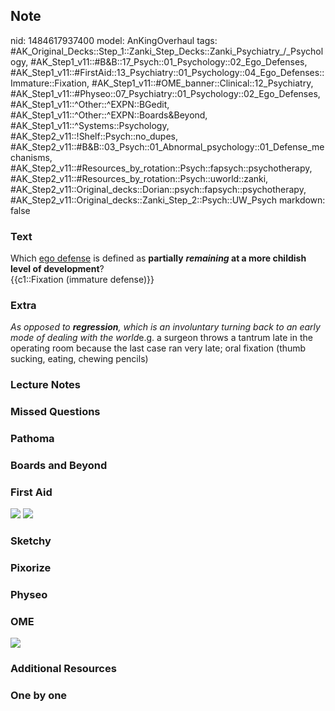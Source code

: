 ## Note
nid: 1484617937400
model: AnKingOverhaul
tags: #AK_Original_Decks::Step_1::Zanki_Step_Decks::Zanki_Psychiatry_/_Psychology, #AK_Step1_v11::#B&B::17_Psych::01_Psychology::02_Ego_Defenses, #AK_Step1_v11::#FirstAid::13_Psychiatry::01_Psychology::04_Ego_Defenses::Immature::Fixation, #AK_Step1_v11::#OME_banner::Clinical::12_Psychiatry, #AK_Step1_v11::#Physeo::07_Psychiatry::01_Psychology::02_Ego_Defenses, #AK_Step1_v11::^Other::^EXPN::BGedit, #AK_Step1_v11::^Other::^EXPN::Boards&Beyond, #AK_Step1_v11::^Systems::Psychology, #AK_Step2_v11::!Shelf::Psych::no_dupes, #AK_Step2_v11::#B&B::03_Psych::01_Abnormal_psychology::01_Defense_mechanisms, #AK_Step2_v11::#Resources_by_rotation::Psych::fapsych::psychotherapy, #AK_Step2_v11::#Resources_by_rotation::Psych::uworld::zanki, #AK_Step2_v11::Original_decks::Dorian::psych::fapsych::psychotherapy, #AK_Step2_v11::Original_decks::Zanki_Step_2::Psych::UW_Psych
markdown: false

### Text
<div>
  Which <u>ego defense</u> is defined as <b>partially</b>
  <b><i>remaining</i> at a more childish level of development</b>?
</div>
<div>
  {{c1::Fixation (immature defense)}}
</div>

### Extra
<i>As opposed to <b>regression</b>, which is an involuntary turning
back to an early mode of dealing with the world</i>e.g. a surgeon
throws a tantrum late in the operating room because the last case
ran very late; oral fixation (thumb sucking, eating, chewing
pencils)

### Lecture Notes


### Missed Questions


### Pathoma


### Boards and Beyond


### First Aid
<img src="tmpuPzaHK.png"> <img src="tmphzVZ2s.png">

### Sketchy


### Pixorize


### Physeo


### OME
<div class="ome-widget">
  <a href=
  "https://onlinemeded.org/spa/psychiatry?ref=anki"><img src=
  "_OME_AnkiFlashcards_Topic_3.png"></a>
</div>

### Additional Resources


### One by one

